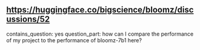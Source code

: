 ## https://huggingface.co/bigscience/bloomz/discussions/52

contains_question: yes
question_part: how can I compare the performance of my project to the performance of bloomz-7b1 here?